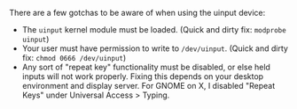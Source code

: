 There are a few gotchas to be aware of when using the uinput device:

- The `uinput` kernel module must be loaded.
  (Quick and dirty fix: `modprobe uinput`)
- Your user must have permission to write to `/dev/uinput`.
  (Quick and dirty fix: `chmod 0666 /dev/uinput`)
- Any sort of "repeat key" functionality must be disabled, or else held inputs
  will not work properly. Fixing this depends on your desktop environment and
  display server. For GNOME on X, I disabled "Repeat Keys" under Universal
  Access > Typing.